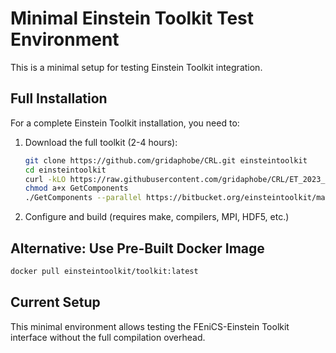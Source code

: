 # Minimal Einstein Toolkit Test Environment

This is a minimal setup for testing Einstein Toolkit integration.

## Full Installation

For a complete Einstein Toolkit installation, you need to:

1. Download the full toolkit (2-4 hours):
   ```bash
   git clone https://github.com/gridaphobe/CRL.git einsteintoolkit
   cd einsteintoolkit
   curl -kLO https://raw.githubusercontent.com/gridaphobe/CRL/ET_2023_05/GetComponents
   chmod a+x GetComponents
   ./GetComponents --parallel https://bitbucket.org/einsteintoolkit/manifest/raw/ET_2023_05/einsteintoolkit.th
   ```

2. Configure and build (requires make, compilers, MPI, HDF5, etc.)

## Alternative: Use Pre-Built Docker Image

```bash
docker pull einsteintoolkit/toolkit:latest
```

## Current Setup

This minimal environment allows testing the FEniCS-Einstein Toolkit
interface without the full compilation overhead.
